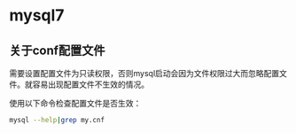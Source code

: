 # mysql7
## 关于conf配置文件
需要设置配置文件为只读权限，否则mysql启动会因为文件权限过大而忽略配置文件。就容易出现配置文件不生效的情况。

使用以下命令检查配置文件是否生效：
```bash
mysql --help|grep my.cnf
```